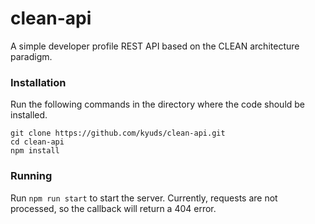 # clean-api
A simple developer profile REST API based on the CLEAN architecture paradigm.

### Installation
Run the following commands in the directory where the code should be installed. 
```
git clone https://github.com/kyuds/clean-api.git
cd clean-api
npm install
```

### Running
Run `npm run start` to start the server. Currently, requests are not processed, so the callback will return a 404 error. 